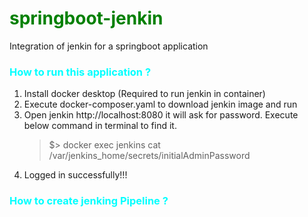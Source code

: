 # <span style="color:green"> springboot-jenkin </span>
Integration of jenkin for a springboot application


### <span style="color:cyan"> How to run this application ? </span>

1. Install docker desktop (Required to run jenkin in container)
2. Execute docker-composer.yaml to download jenkin image and run
3. Open jenkin http://localhost:8080 it will ask for password. Execute below command in terminal to find it.
    > $> docker exec jenkins cat /var/jenkins_home/secrets/initialAdminPassword
4. Logged in successfully!!!

### <span style="color:cyan"> How to create jenking Pipeline ?</span>